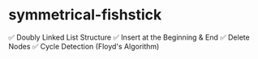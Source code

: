 # symmetrical-fishstick

✅ Doubly Linked List Structure
✅ Insert at the Beginning & End
✅ Delete Nodes
✅ Cycle Detection (Floyd's Algorithm) 